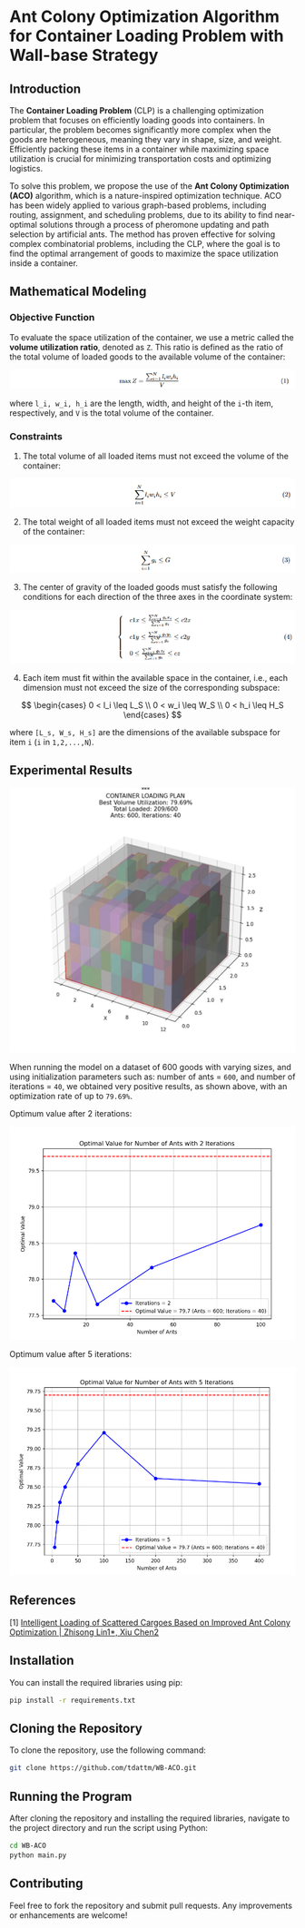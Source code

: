 # Ant Colony Optimization Algorithm for Container Loading Problem with Wall-base Strategy

## Introduction

The **Container Loading Problem** (CLP) is a challenging optimization problem that focuses on efficiently loading goods into containers. In particular, the problem becomes significantly more complex when the goods are heterogeneous, meaning they vary in shape, size, and weight. Efficiently packing these items in a container while maximizing space utilization is crucial for minimizing transportation costs and optimizing logistics.

To solve this problem, we propose the use of the **Ant Colony Optimization (ACO)** algorithm, which is a nature-inspired optimization technique. ACO has been widely applied to various graph-based problems, including routing, assignment, and scheduling problems, due to its ability to find near-optimal solutions through a process of pheromone updating and path selection by artificial ants. The method has proven effective for solving complex combinatorial problems, including the CLP, where the goal is to find the optimal arrangement of goods to maximize the space utilization inside a container.

## Mathematical Modeling

### Objective Function

To evaluate the space utilization of the container, we use a metric called the **volume utilization ratio**, denoted as ` Z `. This ratio is defined as the ratio of the total volume of loaded goods to the available volume of the container:

<p align="center">
	<img src=".assets/ObjFunction.png" />
</p>

where ` l_i, w_i, h_i ` are the length, width, and height of the ` i `-th item, respectively, and ` V ` is the total volume of the container.

### Constraints

1. The total volume of all loaded items must not exceed the volume of the container:

<p align="center">
	<img src=".assets/Constraint_1.png" />
</p>

2. The total weight of all loaded items must not exceed the weight capacity of the container:

<p align="center">
	<img src=".assets/Constraint_2.png" />
</p>

3. The center of gravity of the loaded goods must satisfy the following conditions for each direction of the three axes in the coordinate system:

<p align="center">
	<img src=".assets/Constraint_3.png" />
</p>

4. Each item must fit within the available space in the container, i.e., each dimension must not exceed the size of the corresponding subspace:

$$
\begin{cases}
0 < l_i \leq L_S \\
0 < w_i \leq W_S \\
0 < h_i \leq H_S
\end{cases}
$$

where ` [L_s, W_s, H_s] ` are the dimensions of the available subspace for item `i` (`i` in `1,2,...,N`).

## Experimental Results

<p align="center">
	<img src=".assets/LoadingImg.png" />
</p>
 
When running the model on a dataset of 600 goods with varying sizes, and using initialization parameters such as: number of ants = `600`, and number of iterations = `40`, we obtained very positive results, as shown above, with an optimization rate of up to `79.69%`.

Optimum value after 2 iterations:
<p align="center">
	<img src=".assets/OptimalValueWithTwoIterations.png" />
</p>

Optimum value after 5 iterations:
<p align="center">
	<img src=".assets/OptimalValueWithFiveIterations.png" />
</p>

## References
[1] [Intelligent Loading of Scattered Cargoes Based on Improved Ant Colony Optimization | Zhisong Lin1*, Xiu Chen2](https://www.iieta.org/journals/ria/paper/10.18280/ria.330206)

## Installation
You can install the required libraries using pip:

```bash
pip install -r requirements.txt
```

## Cloning the Repository
To clone the repository, use the following command:

```bash
git clone https://github.com/tdattm/WB-ACO.git
```

## Running the Program
After cloning the repository and installing the required libraries, navigate to the project directory and run the script using Python:

```bash
cd WB-ACO
python main.py
```

## Contributing
Feel free to fork the repository and submit pull requests. Any improvements or enhancements are welcome!
